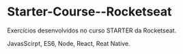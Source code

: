 # Starter-Course--Rocketseat
Exercícios desenvolvidos no curso STARTER da Rocketseat.

JavasScirpt, ES6, Node, React, Reat Native.
